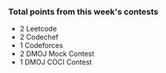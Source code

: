 ### Total points from this week's contests
* 2 Leetcode
* 2 Codechef
* 1 Codeforces
* 2 DMOJ Mock Contest
* 1 DMOJ COCI Contest
